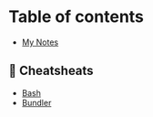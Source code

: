 # Table of contents

* [My Notes](README.md)

## 📝 Cheatsheats

* [Bash](cheatsheats/bash.md)
* [Bundler](cheatsheats/bundler.md)

